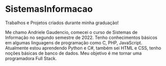 # SistemasInformacao
Trabalhos e Projetos criados durante minha graduação!

Me chamo Andriele Gaudencio, comecei o curso de Sistemas de Informação no segundo semestre de 2022.
Tenho conhecimentos básicos em algumas linguagens de programação como C, PHP, JavaScript. Atualmente estou aprendendo Python e C#, também sei HTML  e CSS, tenho noções básicas de banco de dados.
Meu objetivo é me tornar uma programadora Full Stack.
